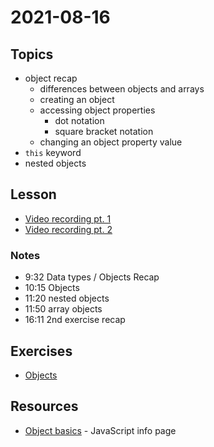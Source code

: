 # 2021-08-16

## Topics

- object recap
    - differences between objects and arrays
    - creating an object
    - accessing object properties
        - dot notation
        - square bracket notation
    - changing an object property value
- `this` keyword
- nested objects

## Lesson

- [Video recording pt. 1](https://drive.google.com/file/d/1TZBdYQz7KRBOCbhgcMmOGS9Npr_zv0YC/view?usp=sharing)
- [Video recording pt. 2](https://drive.google.com/file/d/1Rd6mkY7OAtKpX5CUbLDxBuhb7IwT3NWS/view?usp=sharing)

### Notes

- 9:32 Data types / Objects Recap
- 10:15 Objects
- 11:20 nested objects
- 11:50 array objects
- 16:11 2nd exercise recap

## Exercises

- [Objects](https://github.com/FbW-E04-1/PB-0816-objects)

## Resources

- [Object basics](https://javascript.info/object) - JavaScript info page
